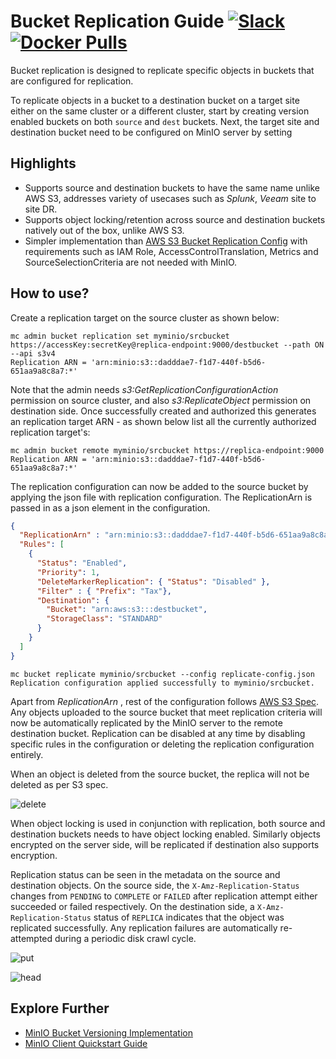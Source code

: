 # Bucket Replication Guide [![Slack](https://slack.min.io/slack?type=svg)](https://slack.min.io) [![Docker Pulls](https://img.shields.io/docker/pulls/minio/minio.svg?maxAge=604800)](https://hub.docker.com/r/minio/minio/)

Bucket replication is designed to replicate specific objects in buckets that are configured for replication.

To replicate objects in a bucket to a destination bucket on a target site either on the same cluster or a different cluster, start by creating version enabled buckets on both `source` and `dest` buckets. Next, the target site and destination bucket need to be configured on MinIO server by setting

## Highlights
- Supports source and destination buckets to have the same name unlike AWS S3, addresses variety of usecases such as *Splunk*, *Veeam* site to site DR.
- Supports object locking/retention across source and destination buckets natively out of the box, unlike AWS S3.
- Simpler implementation than [AWS S3 Bucket Replication Config](https://docs.aws.amazon.com/AmazonS3/latest/dev/replication-add-config.html) with requirements such as IAM Role, AccessControlTranslation, Metrics and SourceSelectionCriteria are not needed with MinIO.

## How to use?
Create a replication target on the source cluster as shown below:

```
mc admin bucket replication set myminio/srcbucket https://accessKey:secretKey@replica-endpoint:9000/destbucket --path ON --api s3v4
Replication ARN = 'arn:minio:s3::dadddae7-f1d7-440f-b5d6-651aa9a8c8a7:*'
```

Note that the admin needs *s3:GetReplicationConfigurationAction* permission on source cluster, and also *s3:ReplicateObject* permission on destination side. Once successfully created and authorized this generates an replication target ARN - as shown below list all the currently authorized replication target's:

```
mc admin bucket remote myminio/srcbucket https://replica-endpoint:9000
Replication ARN = 'arn:minio:s3::dadddae7-f1d7-440f-b5d6-651aa9a8c8a7:*'
```

The replication configuration can now be added to the source bucket by applying the json file with replication configuration. The ReplicationArn is passed in as a json element in the configuration.

```json
{
  "ReplicationArn" : "arn:minio:s3::dadddae7-f1d7-440f-b5d6-651aa9a8c8a7:*",
  "Rules": [
    {
      "Status": "Enabled",
      "Priority": 1,
      "DeleteMarkerReplication": { "Status": "Disabled" },
      "Filter" : { "Prefix": "Tax"},
      "Destination": {
        "Bucket": "arn:aws:s3:::destbucket",
        "StorageClass": "STANDARD"
      }
    }
  ]
}
```

```
mc bucket replicate myminio/srcbucket --config replicate-config.json
Replication configuration applied successfully to myminio/srcbucket.
```

Apart from *ReplicationArn* , rest of the configuration follows [AWS S3 Spec](https://docs.aws.amazon.com/AmazonS3/latest/dev/replication-add-config.html). Any objects uploaded to the source bucket that meet replication criteria will now be automatically replicated by the MinIO server to the remote destination bucket. Replication can be disabled at any time by disabling specific rules in the configuration or deleting the replication configuration entirely.

When an object is deleted from the source bucket, the replica will not be deleted as per S3 spec.

![delete](https://raw.githubusercontent.com/minio/minio/master/docs/bucket/replication/DELETE_bucket_replication.png)

When object locking is used in conjunction with replication, both source and destination buckets needs to have object locking enabled. Similarly objects encrypted on the server side, will be replicated if destination also supports encryption.

Replication status can be seen in the metadata on the source and destination objects. On the source side, the `X-Amz-Replication-Status` changes from `PENDING` to `COMPLETE` or `FAILED` after replication attempt either succeeded or failed respectively. On the destination side, a `X-Amz-Replication-Status` status of `REPLICA` indicates that the object was replicated successfully. Any replication failures are automatically re-attempted during a periodic disk crawl cycle.

![put](https://raw.githubusercontent.com/minio/minio/master/docs/bucket/replication/PUT_bucket_replication.png)

![head](https://raw.githubusercontent.com/minio/minio/master/docs/bucket/replication/HEAD_bucket_replication.png)

## Explore Further
- [MinIO Bucket Versioning Implementation](https://docs.minio.io/docs/minio-bucket-versioning-guide.html)
- [MinIO Client Quickstart Guide](https://docs.minio.io/docs/minio-client-quickstart-guide.html)

